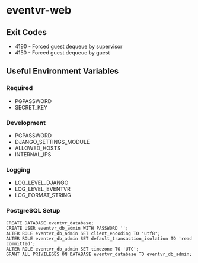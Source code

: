 # eventvr-web

## Exit Codes

- 4190 - Forced guest dequeue by supervisor
- 4150 - Forced guest dequeue by guest

## Useful Environment Variables

### Required

- PGPASSWORD
- SECRET_KEY

### Development

- PGPASSWORD
- DJANGO_SETTINGS_MODULE
- ALLOWED_HOSTS
- INTERNAL_IPS

### Logging

- LOG_LEVEL_DJANGO
- LOG_LEVEL_EVENTVR
- LOG_FORMAT_STRING

### PostgreSQL Setup

```psql
CREATE DATABASE eventvr_database;
CREATE USER eventvr_db_admin WITH PASSWORD '';
ALTER ROLE eventvr_db_admin SET client_encoding TO 'utf8';
ALTER ROLE eventvr_db_admin SET default_transaction_isolation TO 'read committed';
ALTER ROLE eventvr_db_admin SET timezone TO 'UTC';
GRANT ALL PRIVILEGES ON DATABASE eventvr_database TO eventvr_db_admin;
```
